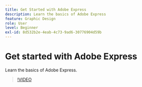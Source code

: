 ```yaml
---
title: Get Started with Adobe Express
description: Learn the basics of Adobe Express
feature: Graphic Design
role: User
level: Beginner
exl-id: 8d532b2e-4eab-4c73-9ad6-30776904d59b
---
```

# Get started with Adobe Express

Learn the basics of Adobe Express.

>[!VIDEO](https://video.tv.adobe.com/v/3420205?quality=12&learn=on&hidetitle=true)
